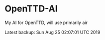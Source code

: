 # OpenTTD-AI
My AI for OpenTTD, will use primarily air

Latest backup: Sun Aug 25 02:07:01 UTC 2019

